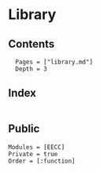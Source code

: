 # Library

## Contents

```@contents
  Pages = ["library.md"]
  Depth = 3
```


## Index

```@index
```


## Public

```@autodocs
Modules = [EECC]
Private = true
Order = [:function]
```
